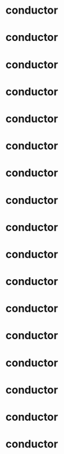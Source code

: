 
##
#
# conductor
# conductor
# conductor
# conductor
# conductor
# conductor
# conductor
# conductor
# conductor
# conductor
# conductor
# conductor
# conductor
# conductor
# conductor
# conductor
# conductor
